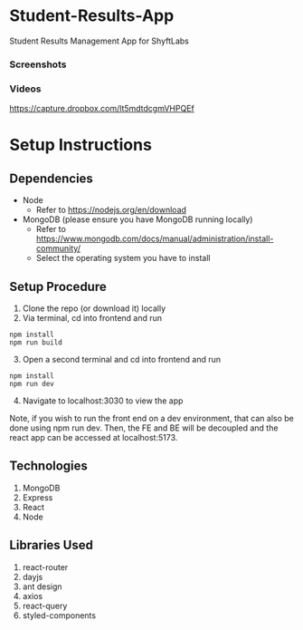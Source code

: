 # Student-Results-App
Student Results Management App for ShyftLabs

### Screenshots
### Videos
https://capture.dropbox.com/lt5mdtdcgmVHPQEf

# Setup Instructions
## Dependencies
- Node
  - Refer to https://nodejs.org/en/download
- MongoDB (please ensure you have MongoDB running locally)
  - Refer to https://www.mongodb.com/docs/manual/administration/install-community/
  - Select the operating system you have to install



## Setup Procedure
1. Clone the repo (or download it) locally
2. Via terminal, cd into frontend and run
```
npm install
npm run build
```
3. Open a second terminal and cd into frontend and run
```
npm install
npm run dev
```
4. Navigate to localhost:3030 to view the app


Note, if you wish to run the front end on a dev environment, that can also be done using npm run dev. Then, the FE and BE will be decoupled and the react app can be accessed at localhost:5173.

## Technologies
1. MongoDB
2. Express
3. React
4. Node

## Libraries Used
1. react-router
2. dayjs
3. ant design
4. axios
5. react-query
6. styled-components